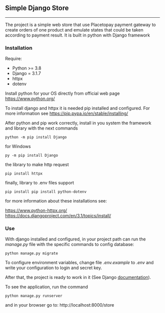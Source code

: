 ## Simple Django Store

---

The project is a simple web store that use Placetopay payment gateway to create orders of one product and emulate states that could be taken according to payment result. It is built in python with Django framework 

### Installation
Require: 
- Python >= 3.8
- Django = 3.1.7
- httpx
- dotenv

Install python for your OS directly from official web page
https://www.python.org/

To install django and httpx it is needed pip installed and configured. For more information see https://pip.pypa.io/en/stable/installing/

After python and pip work correctly, install in you system the framework and library with the next commands
```
python -m pip install Django
```
for Windows
```
py -m pip install Django
```
 the library to make http request
 ```
 pip install httpx
 ```
finally, library to .env files support
 ```
 pip install pip install python-dotenv
 ```
for more information about these installations see: 

https://www.python-httpx.org/
https://docs.djangoproject.com/en/3.1/topics/install/

### Use

With django installed and configured, in your project path can run the *manage.py* file with the specific commands to config database:
```
python manage.py migrate
```
To configure environment variables, change file *.env.example* to *.env* and write your configuration to login and  secret key.

After that, the project is ready to work in it (See Django [documentation](https://docs.djangoproject.com/en/3.1/contents/)).


To see the application, run the command 
```
python manage.py runserver
```
and in your browser go to:
http://localhost:8000/store